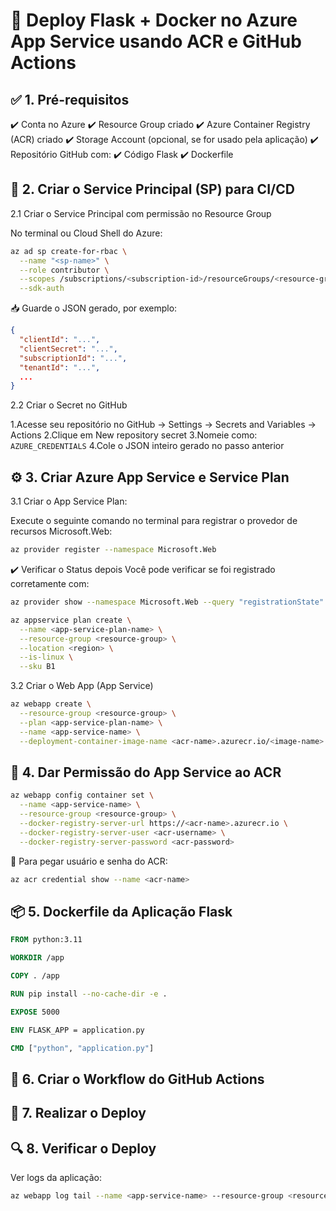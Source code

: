 # 🚀 Deploy Flask + Docker no Azure App Service usando ACR e GitHub Actions

## ✅ 1. Pré-requisitos
✔️ Conta no Azure
✔️ Resource Group criado
✔️ Azure Container Registry (ACR) criado
✔️ Storage Account (opcional, se for usado pela aplicação)
✔️ Repositório GitHub com:
✔️ Código Flask
✔️ Dockerfile

## 🔐 2. Criar o Service Principal (SP) para CI/CD

2.1 Criar o Service Principal com permissão no Resource Group

No terminal ou Cloud Shell do Azure:

```bash
az ad sp create-for-rbac \
  --name "<sp-name>" \
  --role contributor \
  --scopes /subscriptions/<subscription-id>/resourceGroups/<resource-group> \
  --sdk-auth
```
📥 Guarde o JSON gerado, por exemplo:

```json
{
  "clientId": "...",
  "clientSecret": "...",
  "subscriptionId": "...",
  "tenantId": "...",
  ...
}

```

2.2 Criar o Secret no GitHub

1.Acesse seu repositório no GitHub → Settings → Secrets and Variables → Actions
2.Clique em New repository secret
3.Nomeie como: `AZURE_CREDENTIALS`
4.Cole o JSON inteiro gerado no passo anterior

## ⚙️ 3. Criar Azure App Service e Service Plan

3.1 Criar o App Service Plan:

Execute o seguinte comando no terminal para registrar o provedor de recursos Microsoft.Web:

```bash
az provider register --namespace Microsoft.Web
```
✔️ Verificar o Status depois
Você pode verificar se foi registrado corretamente com:

```bash
az provider show --namespace Microsoft.Web --query "registrationState"
```

```bash
az appservice plan create \
  --name <app-service-plan-name> \
  --resource-group <resource-group> \
  --location <region> \
  --is-linux \
  --sku B1
```

3.2 Criar o Web App (App Service)

```bash
az webapp create \
  --resource-group <resource-group> \
  --plan <app-service-plan-name> \
  --name <app-service-name> \
  --deployment-container-image-name <acr-name>.azurecr.io/<image-name>:latest
```

## 🔑 4. Dar Permissão do App Service ao ACR

```bash
az webapp config container set \
  --name <app-service-name> \
  --resource-group <resource-group> \
  --docker-registry-server-url https://<acr-name>.azurecr.io \
  --docker-registry-server-user <acr-username> \
  --docker-registry-server-password <acr-password>
```

📌 Para pegar usuário e senha do ACR:

```bash
az acr credential show --name <acr-name>
```

## 📦 5. Dockerfile da Aplicação Flask

```dockerfile
FROM python:3.11

WORKDIR /app

COPY . /app

RUN pip install --no-cache-dir -e .

EXPOSE 5000

ENV FLASK_APP = application.py

CMD ["python", "application.py"]
```

## 🔧 6. Criar o Workflow do GitHub Actions


## 🚀 7. Realizar o Deploy

## 🔍 8. Verificar o Deploy
Ver logs da aplicação:

```bash
az webapp log tail --name <app-service-name> --resource-group <resource-group>
```